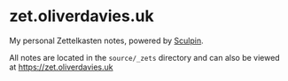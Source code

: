 # zet.oliverdavies.uk

My personal Zettelkasten notes, powered by [Sculpin](https://sculpin.io).

All notes are located in the `source/_zets` directory and can also be viewed at <https://zet.oliverdavies.uk>
